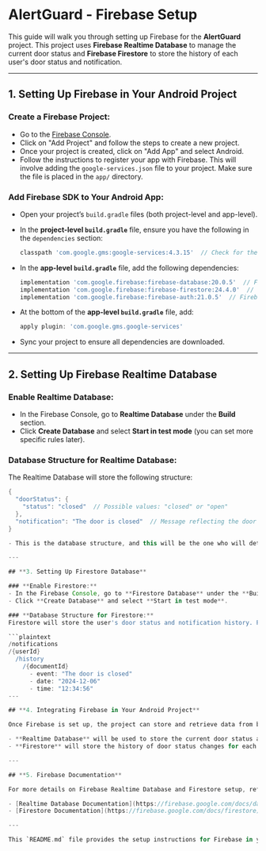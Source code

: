 # AlertGuard - Firebase Setup

This guide will walk you through setting up Firebase for the **AlertGuard** project. This project uses **Firebase Realtime Database** to manage the current door status and **Firebase Firestore** to store the history of each user's door status and notification.

---

## **1. Setting Up Firebase in Your Android Project**

### **Create a Firebase Project:**
- Go to the [Firebase Console](https://console.firebase.google.com/).
- Click on "Add Project" and follow the steps to create a new project.
- Once your project is created, click on "Add App" and select Android.
- Follow the instructions to register your app with Firebase. This will involve adding the `google-services.json` file to your project. Make sure the file is placed in the `app/` directory.

### **Add Firebase SDK to Your Android App:**
- Open your project’s `build.gradle` files (both project-level and app-level).
- In the **project-level `build.gradle`** file, ensure you have the following in the `dependencies` section:
  ```gradle
  classpath 'com.google.gms:google-services:4.3.15'  // Check for the latest version

- In the **app-level `build.gradle`** file, add the following dependencies:

  ```gradle
  implementation 'com.google.firebase:firebase-database:20.0.5'  // Firebase Realtime Database
  implementation 'com.google.firebase:firebase-firestore:24.4.0'  // Firebase Firestore
  implementation 'com.google.firebase:firebase-auth:21.0.5'  // Firebase Authentication (if using)

- At the bottom of the **app-level `build.gradle`** file, add:

  ```gradle
  apply plugin: 'com.google.gms.google-services'

- Sync your project to ensure all dependencies are downloaded.

---

## **2. Setting Up Firebase Realtime Database**

### **Enable Realtime Database:**
- In the Firebase Console, go to **Realtime Database** under the **Build** section.
- Click **Create Database** and select **Start in test mode** (you can set more specific rules later).

### **Database Structure for Realtime Database:**
The Realtime Database will store the following structure:

  ```gradle
  {
    "doorStatus": {
      "status": "closed"  // Possible values: "closed" or "open"
    },
    "notification": "The door is closed"  // Message reflecting the door status
  }

- This is the database structure, and this will be the one who will detect changes or events from the Node MCU.

---

## **3. Setting Up Firestore Database**

### **Enable Firestore:**
- In the Firebase Console, go to **Firestore Database** under the **Build** section.
- Click **Create Database** and select **Start in test mode**.

### **Database Structure for Firestore:**
Firestore will store the user's door status and notification history. For each user, the structure will look as follows:

```plaintext
/notifications
  /{userId}
    /history
      /{documentId}
        - event: "The door is closed"
        - date: "2024-12-06"
        - time: "12:34:56"
---

## **4. Integrating Firebase in Your Android Project**

Once Firebase is set up, the project can store and retrieve data from both the Firebase Realtime Database and Firestore:

- **Realtime Database** will be used to store the current door status and notification message.
- **Firestore** will store the history of door status changes for each user, along with the event's timestamp.

---

## **5. Firebase Documentation**

For more details on Firebase Realtime Database and Firestore setup, refer to the official documentation:

- [Realtime Database Documentation](https://firebase.google.com/docs/database)
- [Firestore Documentation](https://firebase.google.com/docs/firestore)

---

This `README.md` file provides the setup instructions for Firebase in your project, focusing on the Realtime Database and Firestore aspects.

